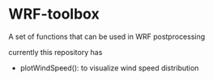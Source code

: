 # WRF-toolbox
A set of functions that can be used in WRF postprocessing

currently this repository has 

- plotWindSpeed(): to visualize wind speed distribution 
